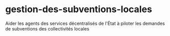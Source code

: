 # gestion-des-subventions-locales
Aider les agents des services décentralisés de l'État à piloter les demandes de subventions des collectivités locales
